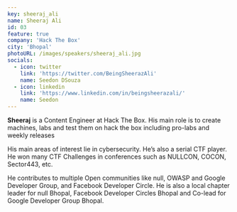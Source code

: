 ```yaml
---
key: sheeraj_ali
name: Sheeraj Ali
id: 03
feature: true
company: 'Hack The Box'
city: 'Bhopal'
photoURL: /images/speakers/sheeraj_ali.jpg
socials:
  - icon: twitter
    link: 'https://twitter.com/BeingSheerazAli'
    name: Seedon DSouza
  - icon: linkedin
    link: 'https://www.linkedin.com/in/beingsheerazali/'
    name: Seedon
---
```

**Sheeraj** is a Content Engineer at Hack The Box. His main role is to create machines, labs and test them on hack the box including pro-labs and weekly releases

His main areas of interest lie in cybersecurity. He’s also a serial CTF player. He won many CTF Challenges in conferences such as NULLCON, COCON, Sector443, etc.

He contributes to multiple Open communities like null, OWASP and Google Developer Group, and Facebook Developer Circle. He is also a local chapter leader for null Bhopal, Facebook Developer Circles Bhopal and Co-lead for Google Developer Group Bhopal.